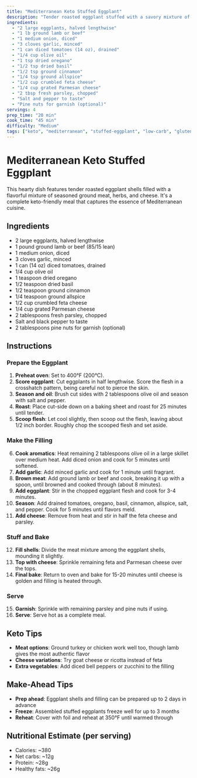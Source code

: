 ```yaml
---
title: "Mediterranean Keto Stuffed Eggplant"
description: "Tender roasted eggplant stuffed with a savory mixture of ground meat, herbs, and cheese - a satisfying keto meal"
ingredients:
  - "2 large eggplants, halved lengthwise"
  - "1 lb ground lamb or beef"
  - "1 medium onion, diced"
  - "3 cloves garlic, minced"
  - "1 can diced tomatoes (14 oz), drained"
  - "1/4 cup olive oil"
  - "1 tsp dried oregano"
  - "1/2 tsp dried basil"
  - "1/2 tsp ground cinnamon"
  - "1/4 tsp ground allspice"
  - "1/2 cup crumbled feta cheese"
  - "1/4 cup grated Parmesan cheese"
  - "2 tbsp fresh parsley, chopped"
  - "Salt and pepper to taste"
  - "Pine nuts for garnish (optional)"
servings: 4
prep_time: "20 min"
cook_time: "45 min"
difficulty: "Medium"
tags: ["keto", "mediterranean", "stuffed-eggplant", "low-carb", "gluten-free", "lamb", "beef"]
---
```


# Mediterranean Keto Stuffed Eggplant

This hearty dish features tender roasted eggplant shells filled with a flavorful mixture of seasoned ground meat, herbs, and cheese. It's a complete keto-friendly meal that captures the essence of Mediterranean cuisine.

## Ingredients

- 2 large eggplants, halved lengthwise
- 1 pound ground lamb or beef (85/15 lean)
- 1 medium onion, diced
- 3 cloves garlic, minced
- 1 can (14 oz) diced tomatoes, drained
- 1/4 cup olive oil
- 1 teaspoon dried oregano
- 1/2 teaspoon dried basil
- 1/2 teaspoon ground cinnamon
- 1/4 teaspoon ground allspice
- 1/2 cup crumbled feta cheese
- 1/4 cup grated Parmesan cheese
- 2 tablespoons fresh parsley, chopped
- Salt and black pepper to taste
- 2 tablespoons pine nuts for garnish (optional)

## Instructions

### Prepare the Eggplant
1. **Preheat oven**: Set to 400°F (200°C).
2. **Score eggplant**: Cut eggplants in half lengthwise. Score the flesh in a crosshatch pattern, being careful not to pierce the skin.
3. **Season and oil**: Brush cut sides with 2 tablespoons olive oil and season with salt and pepper.
4. **Roast**: Place cut-side down on a baking sheet and roast for 25 minutes until tender.
5. **Scoop flesh**: Let cool slightly, then scoop out the flesh, leaving about 1/2 inch border. Roughly chop the scooped flesh and set aside.

### Make the Filling
6. **Cook aromatics**: Heat remaining 2 tablespoons olive oil in a large skillet over medium heat. Add diced onion and cook for 5 minutes until softened.
7. **Add garlic**: Add minced garlic and cook for 1 minute until fragrant.
8. **Brown meat**: Add ground lamb or beef and cook, breaking it up with a spoon, until browned and cooked through (about 8 minutes).
9. **Add eggplant**: Stir in the chopped eggplant flesh and cook for 3-4 minutes.
10. **Season**: Add drained tomatoes, oregano, basil, cinnamon, allspice, salt, and pepper. Cook for 5 minutes until flavors meld.
11. **Add cheese**: Remove from heat and stir in half the feta cheese and parsley.

### Stuff and Bake
12. **Fill shells**: Divide the meat mixture among the eggplant shells, mounding it slightly.
13. **Top with cheese**: Sprinkle remaining feta and Parmesan cheese over the tops.
14. **Final bake**: Return to oven and bake for 15-20 minutes until cheese is golden and filling is heated through.

### Serve
15. **Garnish**: Sprinkle with remaining parsley and pine nuts if using.
16. **Serve**: Serve hot as a complete meal.

## Keto Tips

- **Meat options**: Ground turkey or chicken work well too, though lamb gives the most authentic flavor
- **Cheese variations**: Try goat cheese or ricotta instead of feta
- **Extra vegetables**: Add diced bell peppers or zucchini to the filling

## Make-Ahead Tips

- **Prep ahead**: Eggplant shells and filling can be prepared up to 2 days in advance
- **Freeze**: Assembled stuffed eggplants freeze well for up to 3 months
- **Reheat**: Cover with foil and reheat at 350°F until warmed through

## Nutritional Estimate (per serving)
- Calories: ~380
- Net carbs: ~12g
- Protein: ~28g
- Healthy fats: ~26g

